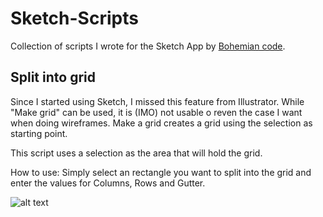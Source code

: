 Sketch-Scripts
==============

Collection of scripts I wrote for the Sketch App by [Bohemian code](http://www.bohemiancoding.com/sketch).

## Split into grid

Since I started using Sketch, I missed this feature from Illustrator. While "Make grid" can be used, it is (IMO) not usable o reven the case I want when doing wireframes. Make a grid creates a grid using the selection as starting point.

This script uses a selection as the area that will hold the grid.

How to use: Simply select an rectangle you want to split into the grid and enter the values for Columns, Rows and Gutter.


![alt text](https://dl.dropboxusercontent.com/u/175025400/plugin_1.jpg "Self contained grid")
